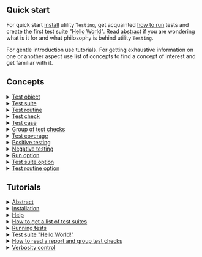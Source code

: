 ## Quick start

For quick start [install](<./tutorial/Installation.md>) utility `Testing`, get acquainted [how to run](<./tutorial/Running.md>) tests and create the first test suite ["Hello World"](<./tutorial/HelloWorld.md>). Read [abstract](<./tutorial/Abstract.md>) if you are wondering what is it for and what philosophy is behind utility `Testing`.

For gentle introduction use tutorials. For getting exhaustive information on one or another aspect use list of concepts to find a concept of interest and get familiar with it.

## Concepts

<details><summary><a href="./concept/TestObject.md">
      Test object
  </a></summary>
  Test object is a system proper functioning of which is tested.
</details>
<details><summary><a href="./concept/TestSuite.md">
      Test suite
  </a></summary>
  Test suite is a set of test routines and test data for testing a test object.
</details>
<details><summary><a href="./concept/TestRoutine.md">
      Test routine
  </a></summary>
  Test routine is a routine ( function, method ) designed to test some aspect of a test object. A test suite includes test routines, each of which is executed independently of each other. Instructions of test routines are performed sequentially and include test checks that can be combined into test cases and can have a description.
</details>
<details><summary><a href="./concept/TestCheck.md">
      Test check
  </a></summary>
  Test check is a developer's expectation regarding the behavior of the test object. Test check is expressed by some condition. It is the smallest structural unit of testing.
</details>
<details><summary><a href="./concept/TestCase.md">
      Test case
  </a></summary>
 Test case or group of test checks are one or more test checks with an accompanying code combined into a logical unit to test the functionality of an aspect of a test object.
</details>
<details><summary><a href="./concept/TestCase.md">
      Group of test checks
  </a></summary>
 Test case or group of test checks is one or more test checks with an accompanying code combined into a logical unit to test the functionality of an aspect of a test object.
</details>
<details><summary><a href="./concept/TestCoverage.md">
      Test coverage
  </a></summary>
  Test coverage is a measure of software testing which is determined by the percentage of source code being tested.
</details>
<details><summary><a href="./concept/TestCheck.md#Positive-testing">
      Positive testing
  </a></summary>
  It is a test to show the correct operation of the test object under normal conditions without errors in the input data and in the normal state.
</details>
<details><summary><a href="./concept/TestCheck.md#Negative-testing">
      Negative testing
  </a></summary>
  It is a test to show the correct operation of a test object in a false input or an erroneous state.
</details>
<details><summary><a href="./concept/TestOption.md#Run-option">
      Run option
  </a></summary>
  The control parameter of the testing that is passed to the run command. Run options are performed for each test suite.
</details>
<details><summary><a href="./concept/TestOption.md#Test-suite-option">
      Test suite option
  </a></summary>
  The control parameter of the testing that is specified in the test suite definition. These options override the default values, and it can be overridden by the run options.
</details>
<details><summary><a href="./concept/TestOption.md#Опція-тест-рутини">
      Test routine option
  </a></summary>
  The control parameter of the testing that is specified in a separate test routine.
</details>

## Tutorials

<details><summary><a href="./tutorial/Abstract.md">
      Abstract
  </a></summary>
  General information about utility Testing.
</details>
<details><summary><a href="./tutorial/Installation.md">
      Installation
  </a></summary>
  Installation of the Testing module to test code.
</details>
<details><summary><a href="./tutorial/Help.md">
      Help
  </a></summary>
  How to get help.
</details>
<details><summary><a href="./tutorial/HelpSuitesList.md">
      How to get a list of test suites
  </a></summary>
  How to get information about test suites.
</details>
<details><summary><a href="./tutorial/Running.md">
      Running tests
  </a></summary>
  How to run single file testing and group testing.
</details>
<details><summary><a href="./tutorial/HelloWorld.md">
      Test suite "Hello World!"
  </a></summary>
  Creating a simple test suite.
</details>
<details><summary><a href="./tutorial/Report.md">
      How to read a report and group test checks
  </a></summary>
  How to read a test report and group the test checks in groups and test case. How the test suite content is displayed in the report.
</details>
<details><summary><a href="./tutorial/Verbosity.md">
      Verbosity control
  </a></summary>
  Changing the amount of output test information using the verbosity option.
</details>
<!--
<details><summary><a href="./tutorial/SuiteInheritance.md">
      Test suite inheritance
  </a></summary>
  An example of how one test suites inherits another.
</details>
<details><summary><a href="./tutorial/TestOptions.md">
      Advanced test options
  </a></summary>
  How to use advanced options to set up tests.
</details>
-->
